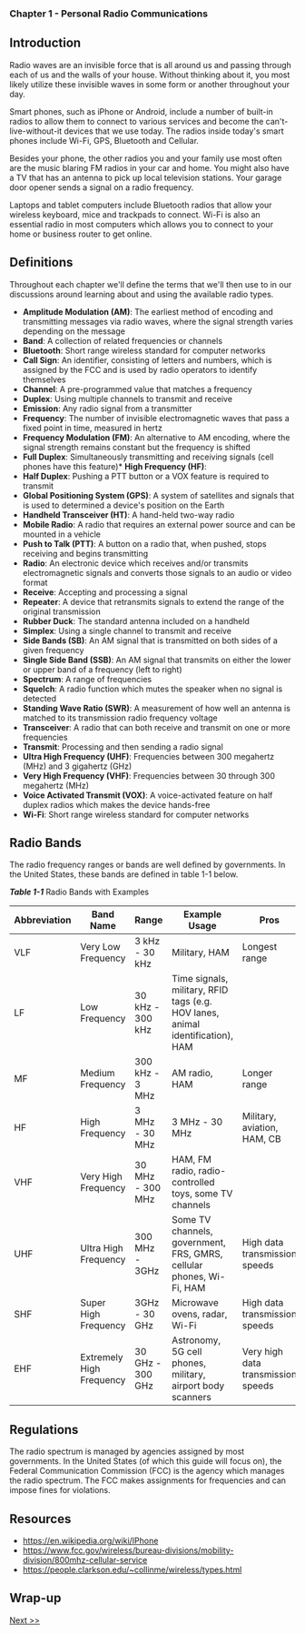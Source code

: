 ### Chapter 1 - Personal Radio Communications

## Introduction

Radio waves are an invisible force that is all around us and passing through each of us and the walls of your house. Without thinking about it, you most likely utilize these invisible waves in some form or another throughout your day.

Smart phones, such as iPhone or Android, include a number of built-in radios to allow them to connect to various services and become the can't-live-without-it devices that we use today. The radios inside today's smart phones include Wi-Fi, GPS, Bluetooth and Cellular.

Besides your phone, the other radios you and your family use most often are the music blaring FM radios in your car and home. You might also have a TV that has an antenna to pick up local television stations. Your garage door opener sends a signal on a radio frequency.

Laptops and tablet computers include Bluetooth radios that allow your wireless keyboard, mice and trackpads to connect. Wi-Fi is also an essential radio in most computers which allows you to connect to your home or business router to get online.

## Definitions

Throughout each chapter we'll define the terms that we'll then use to in our discussions around learning about and using the available radio types.

* **Amplitude Modulation (AM)**: The earliest method of encoding and transmitting messages via radio waves, where the signal strength varies depending on the message
* **Band**: A collection of related frequencies or channels
* **Bluetooth**: Short range wireless standard for computer networks
* **Call Sign**: An identifier, consisting of letters and numbers, which is assigned by the FCC and is used by radio operators to identify themselves
* **Channel**: A pre-programmed value that matches a frequency
* **Duplex**: Using multiple channels to transmit and receive
* **Emission**: Any radio signal from a transmitter
* **Frequency**: The number of invisible electromagnetic waves that pass a fixed point in time, measured in hertz
* **Frequency Modulation (FM)**: An alternative to AM encoding, where the signal strength remains constant but the frequency is shifted
* **Full Duplex**: Simultaneously transmitting and receiving signals (cell phones have this feature)* **High Frequency (HF)**:
* **Half Duplex**: Pushing a PTT button or a VOX feature is required to transmit
* **Global Positioning System (GPS)**: A system of satellites and signals that is used to determined a device's position on the Earth
* **Handheld Transceiver (HT)**: A hand-held two-way radio
* **Mobile Radio**: A radio that requires an external power source and can be mounted in a vehicle
* **Push to Talk (PTT)**: A button on a radio that, when pushed, stops receiving and begins transmitting
* **Radio**: An electronic device which receives and/or transmits electromagnetic signals and converts those signals to an audio or video format
* **Receive**: Accepting and processing a signal
* **Repeater**: A device that retransmits signals to extend the range of the original transmission
* **Rubber Duck**: The standard antenna included on a handheld
* **Simplex**: Using a single channel to transmit and receive
* **Side Bands (SB)**: An AM signal that is transmitted on both sides of a given frequency
* **Single Side Band (SSB)**: An AM signal that transmits on either the lower or upper band of a frequency (left to right)
* **Spectrum**: A range of frequencies
* **Squelch**: A radio function which mutes the speaker when no signal is detected
* **Standing Wave Ratio (SWR)**: A measurement of how well an antenna is matched to its transmission radio frequency voltage
* **Transceiver**: A radio that can both receive and transmit on one or more frequencies
* **Transmit**: Processing and then sending a radio signal
* **Ultra High Frequency (UHF)**: Frequencies between 300 megahertz (MHz) and 3 gigahertz (GHz)
* **Very High Frequency (VHF)**: Frequencies between 30 through 300 megahertz (MHz)
* **Voice Activated Transmit (VOX)**: A voice-activated feature on half duplex radios which makes the device hands-free
* **Wi-Fi**: Short range wireless standard for computer networks

## Radio Bands

The radio frequency ranges or bands are well defined by governments. In the United States, these bands are defined in table 1-1 below.

_**Table 1-1**_ Radio Bands with Examples

| Abbreviation | Band Name | Range | Example Usage | Pros | Cons |
|---|---|---|---|---|---|
| VLF | Very Low Frequency | 3 kHz - 30 kHz | Military, HAM | Longest range | Slow data transmission speeds |
| LF | Low Frequency | 30 kHz - 300 kHz | Time signals, military, RFID tags (e.g. HOV lanes, animal identification), HAM | | |
| MF | Medium Frequency | 300 kHz - 3 MHz | AM radio, HAM | Longer range | |
| HF | High Frequency | 3 MHz - 30 MHz | 3 MHz - 30 MHz | Military, aviation, HAM, CB | | |
| VHF | Very High Frequency | 30 MHz - 300 MHz | HAM, FM radio, radio-controlled toys, some TV channels | | |
| UHF | Ultra High Frequency | 300 MHz - 3GHz | Some TV channels, government, FRS, GMRS, cellular phones, Wi-Fi, HAM | High data transmission speeds | Short range |
| SHF | Super High Frequency | 3GHz - 30 GHz | Microwave ovens, radar, Wi-Fi | High data transmission speeds | Short range |
| EHF | Extremely High Frequency | 30 GHz - 300 GHz | Astronomy, 5G cell phones, military, airport body scanners | Very high data transmission speeds | Shortest range |

## Regulations

The radio spectrum is managed by agencies assigned by most governments. In the United States (of which this guide will focus on), the Federal Communication Commission (FCC) is the agency which manages the radio spectrum. The FCC makes assignments for frequencies and can impose fines for violations.

## Resources

* https://en.wikipedia.org/wiki/IPhone
* https://www.fcc.gov/wireless/bureau-divisions/mobility-division/800mhz-cellular-service
* https://people.clarkson.edu/~collinme/wireless/types.html

## Wrap-up

[Next >>](030-chapter-02.md)
